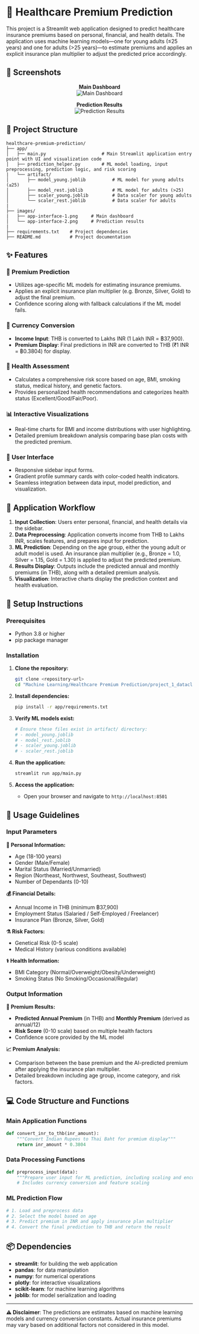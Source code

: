 # 🏥 Healthcare Premium Prediction

This project is a Streamlit web application designed to predict healthcare insurance premiums based on personal, financial, and health details. The application uses machine learning models—one for young adults (≤25 years) and one for adults (>25 years)—to estimate premiums and applies an explicit insurance plan multiplier to adjust the predicted price accordingly.

## 📸 Screenshots

<div align="center">

**Main Dashboard**  
![Main Dashboard](images/app-interface-1.png)

**Prediction Results**  
![Prediction Results](images/app-interface-2.png)

</div>

## 📁 Project Structure

```
healthcare-premium-prediction/
├── app/
│   ├── main.py                     # Main Streamlit application entry point with UI and visualization code
│   ├── prediction_helper.py        # ML model loading, input preprocessing, prediction logic, and risk scoring
|   └── artifact/
│       ├── model_young.joblib          # ML model for young adults (≤25)
│       ├── model_rest.joblib           # ML model for adults (>25)
│       ├── scaler_young.joblib         # Data scaler for young adults
│       └── scaler_rest.joblib          # Data scaler for adults
|
├── images/
|   ├── app-interface-1.png     # Main dashboard
│   └── app-interface-2.png     # Prediction results
|
├── requirements.txt    # Project dependencies
├── README.md           # Project documentation

```

## ✨ Features

### 🎯 **Premium Prediction**
- Utilizes age-specific ML models for estimating insurance premiums.
- Applies an explicit insurance plan multiplier (e.g. Bronze, Silver, Gold) to adjust the final premium.
- Confidence scoring along with fallback calculations if the ML model fails.
  
### 💱 **Currency Conversion**
- **Income Input**: THB is converted to Lakhs INR (1 Lakh INR = ฿37,900).
- **Premium Display**: Final predictions in INR are converted to THB (₹1 INR = ฿0.3804) for display.

### 🏥 **Health Assessment**
- Calculates a comprehensive risk score based on age, BMI, smoking status, medical history, and genetic factors.
- Provides personalized health recommendations and categorizes health status (Excellent/Good/Fair/Poor).

### 📊 **Interactive Visualizations**
- Real-time charts for BMI and income distributions with user highlighting.
- Detailed premium breakdown analysis comparing base plan costs with the predicted premium.

### 🎨 **User Interface**
- Responsive sidebar input forms.
- Gradient profile summary cards with color-coded health indicators.
- Seamless integration between data input, model prediction, and visualization.

## 🔄 Application Workflow

1. **Input Collection**: Users enter personal, financial, and health details via the sidebar.
2. **Data Preprocessing**: Application converts income from THB to Lakhs INR, scales features, and prepares input for prediction.
3. **ML Prediction**: Depending on the age group, either the young adult or adult model is used. An insurance plan multiplier (e.g., Bronze = 1.0, Silver = 1.15, Gold = 1.30) is applied to adjust the predicted premium.
4. **Results Display**: Outputs include the predicted annual and monthly premiums (in THB), along with a detailed premium analysis.
5. **Visualization**: Interactive charts display the prediction context and health evaluation.

## 🚀 Setup Instructions

### Prerequisites
- Python 3.8 or higher
- pip package manager

### Installation

1. **Clone the repository:**
   ```bash
   git clone <repository-url>
   cd "Machine Learning/Healthcare Premium Prediction/project_1_datacleaning_&_EDA_resources"
   ```

2. **Install dependencies:**
   ```bash
   pip install -r app/requirements.txt
   ```

3. **Verify ML models exist:**
   ```bash
   # Ensure these files exist in artifact/ directory:
   # - model_young.joblib
   # - model_rest.joblib  
   # - scaler_young.joblib
   # - scaler_rest.joblib
   ```

4. **Run the application:**
   ```bash
   streamlit run app/main.py
   ```

5. **Access the application:**
   - Open your browser and navigate to `http://localhost:8501`

## 📖 Usage Guidelines

### Input Parameters

**👤 Personal Information:**
- Age (18-100 years)
- Gender (Male/Female)
- Marital Status (Married/Unmarried)
- Region (Northeast, Northwest, Southeast, Southwest)
- Number of Dependants (0-10)

**💰 Financial Details:**
- Annual Income in THB (minimum ฿37,900)
- Employment Status (Salaried / Self-Employed / Freelancer)
- Insurance Plan (Bronze, Silver, Gold)

**⚗️ Risk Factors:**
- Genetical Risk (0-5 scale)
- Medical History (various conditions available)

**⚕️ Health Information:**
- BMI Category (Normal/Overweight/Obesity/Underweight)
- Smoking Status (No Smoking/Occasional/Regular)

### Output Information

**🎯 Premium Results:**
- **Predicted Annual Premium** (in THB) and **Monthly Premium** (derived as annual/12)
- **Risk Score** (0-10 scale) based on multiple health factors
- Confidence score provided by the ML model

**📈 Premium Analysis:**
- Comparison between the base premium and the AI-predicted premium after applying the insurance plan multiplier.
- Detailed breakdown including age group, income category, and risk factors.

## 💻 Code Structure and Functions

### Main Application Functions
```python
def convert_inr_to_thb(inr_amount):
    """Convert Indian Rupees to Thai Baht for premium display"""
    return inr_amount * 0.3804
```

### Data Processing Functions
```python
def preprocess_input(data):
    """Prepare user input for ML prediction, including scaling and encoding"""
    # Includes currency conversion and feature scaling
```

### ML Prediction Flow
```python
# 1. Load and preprocess data
# 2. Select the model based on age
# 3. Predict premium in INR and apply insurance plan multiplier
# 4. Convert the final prediction to THB and return the result
```

## 📦 Dependencies

- **streamlit**: for building the web application
- **pandas**: for data manipulation
- **numpy**: for numerical operations
- **plotly**: for interactive visualizations
- **scikit-learn**: for machine learning algorithms
- **joblib**: for model serialization and loading

---

**⚠️ Disclaimer**: The predictions are estimates based on machine learning models and currency conversion constants. Actual insurance premiums may vary based on additional factors not considered in this model.
